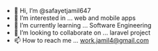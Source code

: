 - 👋 Hi, I’m @safayetjamil647
- 👀 I’m interested in ... web and mobile apps
- 🌱 I’m currently learning ... Software Engineering
- 💞️ I’m looking to collaborate on ... laravel project 
- 📫 How to reach me ... work.jamil4@gmail.com
